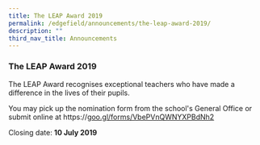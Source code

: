 ```yaml
---
title: The LEAP Award 2019
permalink: /edgefield/announcements/the-leap-award-2019/
description: ""
third_nav_title: Announcements
---
```

### The LEAP Award 2019
  
The LEAP Award recognises exceptional teachers who have made a difference in the lives of their pupils.  
  
You may pick up the nomination form from the school's General Office or submit online at https://[goo.gl/forms/VbePVnQWNYXPBdNh2](https://goo.gl/forms/VbePVnQWNYXPBdNh2)  
  
Closing date: **10 July 2019**